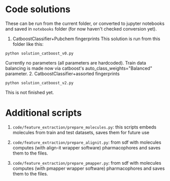 
# Code solutions 
These can be run from the current folder, or converted to jupyter notebooks and saved in `notebooks` folder (for now haven't checked conversion yet).

1. CatboostClassifier+Pubchem fingerprints
This solution is run from this folder like this:
```
python solution_catboost_v0.py
```
Currently no parameters (all parameters are hardcoded).
Train data balancing is made now via catboost's auto_class_weights="Balanced" parameter.
2. CatboostClassifier+assorted fingerprints

```
python solution_catboost_v2.py
```
This is not finished yet.

# Additional scripts
1. `code/feature_extraction/prepare_molecules.py`: this scripts embeds molecules from train and test datasets, saves them for future use

2. `code/feature_extraction/prepare_alignit.py`: from sdf with molecules computes (with align-it wrapper software) pharmacophores and saves them to the files.

2. `code/feature_extraction/prepare_pmapper.py`: from sdf with molecules computes (with pmapper wrapper software) pharmacophores and saves them to the files.